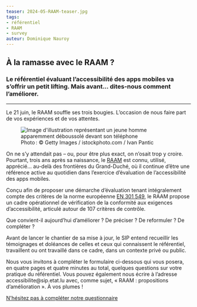 ```yaml
---
teaser: 2024-05-RAAM-teaser.jpg
tags:
- référentiel
- RAAM
- survey
auteur: Dominique Nauroy
---
```


<h2>À la ramasse avec le RAAM ?</h2>
<h3>Le référentiel évaluant l’accessibilité des apps mobiles va s’offrir un petit lifting. Mais avant... dites-nous comment l’améliorer.</h3>
<hr>
<div class="intro">
    <p>Le 21 juin, le RAAM souffle ses trois bougies. L’occasion de nous faire part de vos expériences et de vos attentes.</p>
</div>
<figure role="group" aria-label="Photo : Getty Images / istockphoto.com / Ivan Pantic" class="pic">
    <img src="../../../../content/news/img/2024-05-RAAM.jpg" alt="Image d'illustration représentant un jeune homme apparemment déboussolé devant son téléphone">
    <figcaption>Photo&#8239;: © Getty Images / istockphoto.com / Ivan Pantic</figcaption>
</figure>
<p>On ne s’y attendait pas – ou, pour être plus exact, on n’osait trop y croire. Pourtant, trois ans après sa naissance, le <a href="../raam1/index.html">RAAM</a> est connu, utilisé, apprécié... au-delà des frontières du Grand-Duché, où il continue d’être une référence active au quotidien dans l’exercice d’évaluation de l’accessibilité des apps mobiles.</p>

<p>Conçu afin de proposer une démarche d’évaluation tenant intégralement compte des critères de la norme européenne <a href="https://www.etsi.org/deliver/etsi_en/301500_301599/301549/03.02.01_60/en_301549v030201p.pdf">EN 301 549</a>, le RAAM propose un cadre opérationnel de vérification de la conformité aux exigences d’accessibilité, articulé autour de 107 critères de contrôle.</p>

<p>Que convient-il aujourd’hui d’améliorer ? De préciser ? De reformuler ? De compléter ?</p>

<p>Avant de lancer le chantier de sa mise à jour, le SIP entend recueillir les témoignages et doléances de celles et ceux qui connaissent le référentiel, travaillent ou ont travaillé dans ce cadre, dans un contexte privé ou public.</p>

<p>Nous vous invitons à compléter le formulaire ci-dessous qui vous posera, en quatre pages et quatre minutes au total, quelques questions sur votre pratique du référentiel. Vous pouvez également nous écrire à l’adresse accessibilite@sip.etat.lu avec, comme sujet, « RAAM : propositions d’amélioration ». À vos plumes !</p>

<div lang="fr" style="max-width: 650px; margin: auto">
    <script type="text/javascript" >document.write('<script src="http' + ( ("https:" == document.location.protocol) ? "s" : "") + '://survey.alchemer.eu/s3/90710274/f03874603b4e?__no_style=true&__output=embedjs&__ref=' + escape(document.location.href) + '" type="text/javascript" ></scr' + 'ipt>');</script><noscript><a href=http://survey.alchemer.eu/s3/90710274/f03874603b4e?__no_style=true&?jsfallback=true>N'hésitez pas à compléter notre questionnaire</a></noscript><style>.sg-survey{display:none; }</style>
</div>

<style>
    h1.sg-title {
        font: normal 600 1.5em var(--article_font), sans-serif;
        margin: auto !important;
    }

    h2.sg-page-title {
        font: normal 600 1.2em var(--article_font), sans-serif !important;
    }

    form.sg-survey-form, div.sg-error-message, div.sg-question-set, div.sg-errors, input.sg-button , input.sg-next-button, legend.sg-question-title, legend.sg-question-legend {
        font-family: var(--article_font), sans-serif !important;
    }

    div.sg-progress-bar-inner {
        background-color: #333 !important;
    }

    div.sg-progress-bar-background {
        background-color: #aaa !important;
    }
</style>